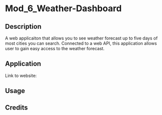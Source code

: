 # Mod_6_Weather-Dashboard
## Description
A web applicaiton that allows you to see weather forecast up to five days of most cities you can search. Connected to a web API, this application allows user to gain easy access to the weather forecast.

## Application

Link to website: 

## Usage





## Credits



